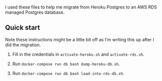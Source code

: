 I used these files to help me migrate from Heroku Postgres
to an AWS RDS managed Postgres database.

## Quick start

Note these instructions might be a little bit off as
I'm writing this up after I did the migration.

1. Fill in the credentials in `activate-heroku.sh` and
   `activate-rds.sh`.

2. Run `docker-compose run db bash dump-heroku-db.sh`.

3. Run `docker-compose run db bash load-into-rds-db.sh`.
